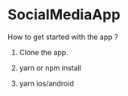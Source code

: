 # SocialMediaApp

How to get started with the app ?

1. Clone the app.

2. yarn or npm install

3. yarn ios/android
